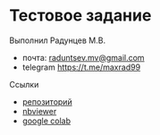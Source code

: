# Тестовое задание

Выполнил Радунцев М.В.

- почта: raduntsev.mv@gmail.com
- telegram https://t.me/maxrad99

Ссылки

- [репозиторий](https://bitbucket.org/raduntsev/ml-da/src/master/gb_intensive_ds/hh/)
- [nbviewer](https://nbviewer.org/urls/bitbucket.org/raduntsev/ml-da/raw/32a54d97599827badea421018f11749c1bb09d2a/gb_intensive_ds/hh/task.ipynb)
- [google colab](https://colab.research.google.com/drive/1vNAYPwqkfSGlB6TKgzWe4yHlCzO28w5d?usp=sharing)